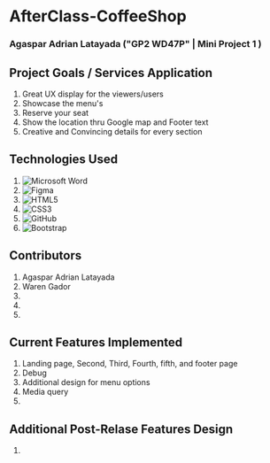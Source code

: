 # AfterClass-CoffeeShop

### Agaspar Adrian Latayada ("GP2 WD47P" | Mini Project 1 )

## Project Goals / Services Application

1. Great UX display for the viewers/users
2. Showcase the menu's
3. Reserve your seat
4. Show the location thru Google map and Footer text 
5. Creative and Convincing details for every section

## Technologies Used

1. ![Microsoft Word](https://img.shields.io/badge/Microsoft_Word-2B579A?style=for-the-badge&logo=microsoft-word&logoColor=white)
2. ![Figma](https://img.shields.io/badge/figma-%23F24E1E.svg?style=for-the-badge&logo=figma&logoColor=white)
3. ![HTML5](https://img.shields.io/badge/html5-%23E34F26.svg?style=for-the-badge&logo=html5&logoColor=white)
4. ![CSS3](https://img.shields.io/badge/css3-%231572B6.svg?style=for-the-badge&logo=css3&logoColor=white)
5. ![GitHub](https://img.shields.io/badge/github-%23121011.svg?style=for-the-badge&logo=github&logoColor=white)
6. ![Bootstrap](https://img.shields.io/badge/bootstrap-%23563D7C.svg?style=for-the-badge&logo=bootstrap&logoColor=white)


## Contributors

1. Agaspar Adrian Latayada
2. Waren Gador
3.
4.
5.

## Current Features Implemented

1. Landing page, Second, Third, Fourth, fifth, and footer page 
2. Debug
3. Additional design for menu options
4. Media query
5.

## Additional Post-Relase Features Design

1. 
